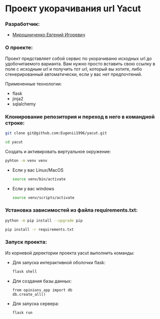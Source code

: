 # Проект укорачивания url Yacut

### Разработчик:

 - [Мирошниченко Евгений Игоревич](https://github.com/Eugenii1996)

### О проекте:

Проект представляет собой сервис по укорачиваню исходных url до удобочитаемого варианта.
Вам нужно просто вставить свою ссылку в поле с исходным url и получить тот url, который вы хотите, либо сгенерированный автоматически, если у вас нет предпочтений.

Примененные технологии:
 - flask
 - jinja2
 - sqlalchemy

### Клонирование репозитория и переход в него в командной строке:

```bash
git clone git@github.com:Eugenii1996/yacut.git
```

```bash
cd yacut
```

Cоздать и активировать виртуальное окружение:

```bash
pyhton -m venv venv
```

* Если у вас Linux/MacOS

    ```bash
    source venv/bin/activate
    ```

* Если у вас windows

    ```bash
    source venv/scripts/activate
    ```

### Установка зависимостей из файла requirements.txt:

```bash
python -m pip install --upgrade pip
```

```bash
pip install -r requirements.txt
```

### Запуск проекта:



Из корневой деректории проекта yacut выполнить команды:

* Для запуска интерактивной оболочки flask:

    ```bash
    flask shell
    ```

* Для создания базы данных:

    ```shell
    from opinions_app import db
    db.create_all()
    ```

* Для запуска сервера:

    ```bash
    flask run
    ```
